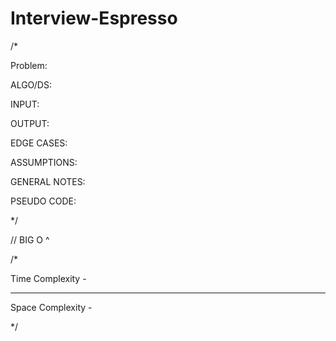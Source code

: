 # Interview-Espresso

/* 

Problem: 

ALGO/DS:

INPUT:

OUTPUT:

EDGE CASES:

ASSUMPTIONS:

GENERAL NOTES:

PSEUDO CODE:

*/ 

















// BIG O ^ 

/* 

Time Complexity - 

-------------------------------------------

Space Complexity - 


*/

